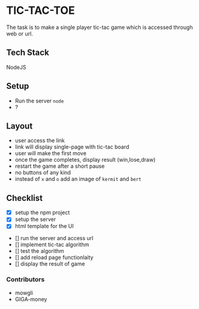 # TIC-TAC-TOE

The task is to make a single player tic-tac game which is accessed through web or url.

## Tech Stack

NodeJS

## Setup

- Run the server `node`
- ?


## Layout

- user access the link
- link will display single-page with tic-tac board
- user will make the first move
- once the game completes, display result (win,lose,draw)
- restart the game after a short pause
- no buttons of any kind
- instead of `x` and `o` add an image of `kermit` and `bert`

## Checklist

- [x] setup the npm project
- [x] setup the server
- [x] html template for the UI
- [] run the server and access url
- [] implement tic-tac algorithm
- [] test the algorithm
- [] add reload page functionlaity
- [] display the result of game


### Contributors

- mowgli
- GIGA-money
